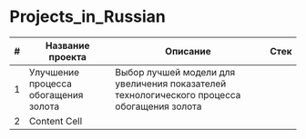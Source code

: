 # Projects_in_Russian
| # | Название проекта | Описание| Стек |
| ------- | ------------- | --------| -----|
| 1  | 	Улучшение процесса обогащения золота  | Выбор лучшей модели для увеличения показателей технологического процесса обогащения золота   |   |
| 2  | Content Cell  |   |   | 

